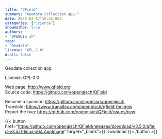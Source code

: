 ```yaml
---
title: "QField"
summary: "Geodata collection app."
date: 2025-02-17T10:26:00Z
categories: ["Science"]
showAuthor: true
authors:
- "OPENGIS.ch"
tags: 
- "Geodata"
license: "GPL-2.0"
draft: false
---
```


Geodata collection app.

License: GPL-2.0

Web page: <http://www.qfield.org>  
Source code: <https://github.com/opengisch/QField>

Become a sponsor: <https://github.com/sponsors/opengisch>  
Translate: <https://www.transifex.com/opengisch/qfield-for-qgis>  
Report the bug: <https://github.com/opengisch/QField/issues/new>  

{{< button href="https://github.com/opengisch/QField/releases/download/v3.5.0/qfield-v3.5.0-linux-x64.AppImage" target="_blank">}}
Download
{{< /button >}}